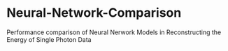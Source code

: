 # Neural-Network-Comparison
Performance comparison of Neural Nerwork Models in Reconstructing the Energy of Single Photon Data
